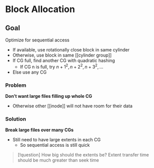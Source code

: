 # Block Allocation
## Goal
Optimize for sequential access
* If available, use rotationally close block in same cylinder
* Otherwise, use block in same [[cylinder group]]
* If CG full, find another CG with quadratic hashing
	* If CG n is full, try $n+1^2, n+2^2, n+3^2,...$
* Else use any CG

### Problem
**Don’t want large files filling up whole CG**
* Otherwise other [[inode]] will not have room for their data
### Solution
**Break large files over many CGs**
* Still need to have large extents in each CG
	* So sequential access is still quick

> [!question] How big should the extents be?
> Extent transfer time should be much greater than seek time
